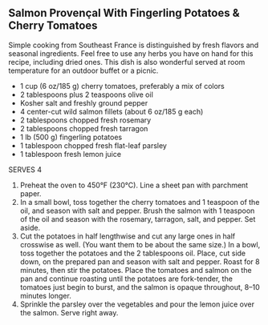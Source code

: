 ## Salmon Provençal With Fingerling Potatoes & Cherry Tomatoes

Simple cooking from Southeast France is distinguished by fresh flavors and seasonal ingredients. Feel free to use any herbs you have on hand for this recipe, including dried ones. This dish is also wonderful served at room temperature for an outdoor buffet or a picnic.

- 1 cup (6 oz/185 g) cherry tomatoes, preferably a mix of colors
- 2 tablespoons plus 2 teaspoons olive oil
- Kosher salt and freshly ground pepper
- 4 center-cut wild salmon fillets (about 6 oz/185 g each)
- 2 tablespoons chopped fresh rosemary
- 2 tablespoons chopped fresh tarragon
- 1 lb (500 g) fingerling potatoes
- 1 tablespoon chopped fresh flat-leaf parsley
- 1 tablespoon fresh lemon juice

SERVES 4

1. Preheat the oven to 450°F (230°C). Line a sheet pan with parchment paper.
1. In a small bowl, toss together the cherry tomatoes and 1 teaspoon of the oil, and season with salt and pepper. Brush the salmon with 1 teaspoon of the oil and season with the rosemary, tarragon, salt, and pepper. Set aside.
1. Cut the potatoes in half lengthwise and cut any large ones in half crosswise as well. (You want them to be about the same size.) In a bowl, toss together the potatoes and the 2 tablespoons oil. Place, cut side down, on the prepared pan and season with salt and pepper. Roast for 8 minutes, then stir the potatoes. Place the tomatoes and salmon on the pan and continue roasting until the potatoes are fork-tender, the tomatoes just begin to burst, and the salmon is opaque throughout, 8–10 minutes longer.
1. Sprinkle the parsley over the vegetables and pour the lemon juice over the salmon. Serve right away.
